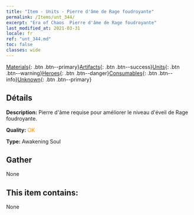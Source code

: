 ```yaml
---
title: "Item - Units - Pierre d'âme de Rage foudroyante"
permalink: /Items/unt_344/
excerpt: "Era of Chaos  Pierre d'âme de Rage foudroyante"
last_modified_at: 2021-03-31
locale: fr
ref: "unt_344.md"
toc: false
classes: wide
---
```

 [Materials](/fr/Items/){: .btn .btn--primary}[Artifacts](/fr/Items/Artifacts/){: .btn .btn--success}[Units](/fr/Items/Units/){: .btn .btn--warning}[Heroes](/fr/Items/Heroes/){: .btn .btn--danger}[Consumables](/fr/Items/Consumables/){: .btn .btn--info}[Unknown](/fr/Items/Unknown/){: .btn .btn--primary}

## Détails
 **Description:** Pierre d'âme requise pour améliorer le niveau d'éveil de Rage foudroyante.

 **Quality:** <span style="color: #FF8C00">OK</span>

 **Type:** Awakening Soul

## Gather

  None

## This item contains:

  None

